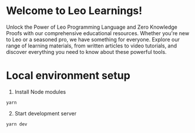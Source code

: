 # Welcome to Leo Learnings!

Unlock the Power of Leo Programming Language and Zero Knowledge Proofs with our comprehensive educational resources. Whether you're new to Leo or a seasoned pro, we have something for everyone. Explore our range of learning materials, from written articles to video tutorials, and discover everything you need to know about these powerful tools.

# Local environment setup

1. Install Node modules

```
yarn
```

2. Start development server

```
yarn dev
```
